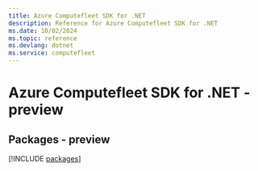 ```yaml
---
title: Azure Computefleet SDK for .NET
description: Reference for Azure Computefleet SDK for .NET
ms.date: 10/02/2024
ms.topic: reference
ms.devlang: dotnet
ms.service: computefleet
---
```

# Azure Computefleet SDK for .NET - preview
## Packages - preview
[!INCLUDE [packages](computefleet-index.md)]